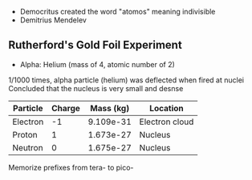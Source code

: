- Democritus created the word "atomos" meaning indivisible
- Demitrius Mendelev

## Rutherford's Gold Foil Experiment
- Alpha:
Helium (mass of 4, atomic number of 2)

1/1000 times, alpha particle (helium) was deflected when fired at nuclei 
Concluded that the nucleus is very small and desnse

|Particle|Charge|Mass (kg)|Location|
|--|--|--|--|
|Electron|-1|9.109e-31|Electron cloud|
|Proton|1|1.673e-27|Nucleus|
|Neutron|0|1.675e-27|Nucleus|

Memorize prefixes from tera- to pico-
<!--stackedit_data:
eyJoaXN0b3J5IjpbLTQ3OTU0OTM2LDIxMjg0ODQwMjZdfQ==
-->